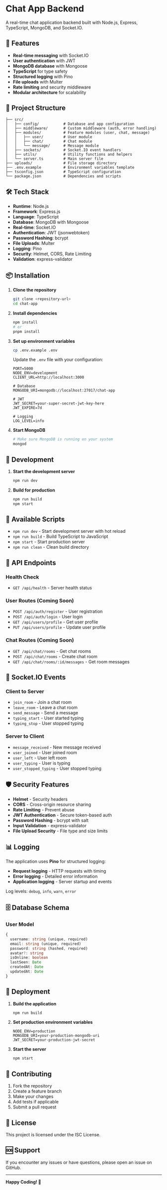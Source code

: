 # Chat App Backend

A real-time chat application backend built with Node.js, Express, TypeScript, MongoDB, and Socket.IO.

## 🚀 Features

- **Real-time messaging** with Socket.IO
- **User authentication** with JWT
- **MongoDB database** with Mongoose
- **TypeScript** for type safety
- **Structured logging** with Pino
- **File uploads** with Multer
- **Rate limiting** and security middleware
- **Modular architecture** for scalability

## 📁 Project Structure

```
├── src/
│   ├── config/           # Database and app configuration
│   ├── middleware/       # Custom middleware (auth, error handling)
│   ├── modules/          # Feature modules (user, chat, message)
│   │   ├── user/         # User module
│   │   ├── chat/         # Chat module
│   │   └── message/      # Message module
│   ├── sockets/          # Socket.IO event handlers
│   ├── utils/            # Utility functions and helpers
│   └── server.ts         # Main server file
├── uploads/              # File storage directory
├── .env.example          # Environment variables template
├── tsconfig.json         # TypeScript configuration
└── package.json          # Dependencies and scripts
```

## 🛠️ Tech Stack

- **Runtime**: Node.js
- **Framework**: Express.js
- **Language**: TypeScript
- **Database**: MongoDB with Mongoose
- **Real-time**: Socket.IO
- **Authentication**: JWT (jsonwebtoken)
- **Password Hashing**: bcrypt
- **File Uploads**: Multer
- **Logging**: Pino
- **Security**: Helmet, CORS, Rate Limiting
- **Validation**: express-validator

## 📦 Installation

1. **Clone the repository**
   ```bash
   git clone <repository-url>
   cd chat-app
   ```

2. **Install dependencies**
   ```bash
   npm install
   # or
   pnpm install
   ```

3. **Set up environment variables**
   ```bash
   cp .env.example .env
   ```
   
   Update the `.env` file with your configuration:
   ```env
   PORT=5000
   NODE_ENV=development
   CLIENT_URL=http://localhost:3000
   
   # Database
   MONGODB_URI=mongodb://localhost:27017/chat-app
   
   # JWT
   JWT_SECRET=your-super-secret-jwt-key-here
   JWT_EXPIRE=7d
   
   # Logging
   LOG_LEVEL=info
   ```

4. **Start MongoDB**
   ```bash
   # Make sure MongoDB is running on your system
   mongod
   ```

## 🚀 Development

1. **Start the development server**
   ```bash
   npm run dev
   ```

2. **Build for production**
   ```bash
   npm run build
   npm start
   ```

## 📝 Available Scripts

- `npm run dev` - Start development server with hot reload
- `npm run build` - Build TypeScript to JavaScript
- `npm start` - Start production server
- `npm run clean` - Clean build directory

## 🔧 API Endpoints

### Health Check
- `GET /api/health` - Server health status

### User Routes (Coming Soon)
- `POST /api/auth/register` - User registration
- `POST /api/auth/login` - User login
- `GET /api/users/profile` - Get user profile
- `PUT /api/users/profile` - Update user profile

### Chat Routes (Coming Soon)
- `GET /api/chat/rooms` - Get chat rooms
- `POST /api/chat/rooms` - Create chat room
- `GET /api/chat/rooms/:id/messages` - Get room messages

## 🔌 Socket.IO Events

### Client to Server
- `join_room` - Join a chat room
- `leave_room` - Leave a chat room
- `send_message` - Send a message
- `typing_start` - User started typing
- `typing_stop` - User stopped typing

### Server to Client
- `message_received` - New message received
- `user_joined` - User joined room
- `user_left` - User left room
- `user_typing` - User is typing
- `user_stopped_typing` - User stopped typing

## 🛡️ Security Features

- **Helmet** - Security headers
- **CORS** - Cross-origin resource sharing
- **Rate Limiting** - Prevent abuse
- **JWT Authentication** - Secure token-based auth
- **Password Hashing** - bcrypt with salt
- **Input Validation** - express-validator
- **File Upload Security** - File type and size limits

## 📊 Logging

The application uses **Pino** for structured logging:

- **Request logging** - HTTP requests with timing
- **Error logging** - Detailed error information
- **Application logging** - Server startup and events

Log levels: `debug`, `info`, `warn`, `error`

## 🗄️ Database Schema

### User Model
```typescript
{
  username: string (unique, required)
  email: string (unique, required)
  password: string (hashed, required)
  avatar?: string
  isOnline: boolean
  lastSeen: Date
  createdAt: Date
  updatedAt: Date
}
```

## 🚀 Deployment

1. **Build the application**
   ```bash
   npm run build
   ```

2. **Set production environment variables**
   ```env
   NODE_ENV=production
   MONGODB_URI=your-production-mongodb-uri
   JWT_SECRET=your-production-jwt-secret
   ```

3. **Start the server**
   ```bash
   npm start
   ```

## 🤝 Contributing

1. Fork the repository
2. Create a feature branch
3. Make your changes
4. Add tests if applicable
5. Submit a pull request

## 📄 License

This project is licensed under the ISC License.

## 🆘 Support

If you encounter any issues or have questions, please open an issue on GitHub.

---

**Happy Coding! 🎉**
